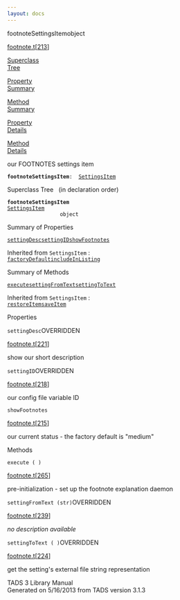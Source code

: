 ```yaml
---
layout: docs
---
```

<span class="title">footnoteSettingsItem</span><span class="type">object</span>

[footnote.t](../file/footnote.t.html)\[[213](../source/footnote.t.html#213)\]

[Superclass  
Tree](#_SuperClassTree_)

[Property  
Summary](#_PropSummary_)

[Method  
Summary](#_MethodSummary_)

[Property  
Details](#_Properties_)

[Method  
Details](#_Methods_)



our FOOTNOTES settings item

**`footnoteSettingsItem`**` :   `[`SettingsItem`](../object/SettingsItem.html)



<span id="_SuperClassTree_"></span>



<span class="hdln">Superclass Tree</span>   (in declaration order)



**`footnoteSettingsItem`**  
[`SettingsItem`](../object/SettingsItem.html)  
`                 object`  
<span id="_PropSummary_"></span>



<span class="hdln">Summary of Properties</span>  



[`settingDesc`](#settingDesc)[`settingID`](#settingID)[`showFootnotes`](#showFootnotes)

Inherited from `SettingsItem` :  
[`factoryDefault`](../object/SettingsItem.html#factoryDefault)[`includeInListing`](../object/SettingsItem.html#includeInListing)

<span id="_MethodSummary_"></span>



<span class="hdln">Summary of Methods</span>  



[`execute`](#execute)[`settingFromText`](#settingFromText)[`settingToText`](#settingToText)

Inherited from `SettingsItem` :  
[`restoreItem`](../object/SettingsItem.html#restoreItem)[`saveItem`](../object/SettingsItem.html#saveItem)

<span id="_Properties_"></span>



<span class="hdln">Properties</span>  



<span id="settingDesc"></span>

`settingDesc`<span class="rem">OVERRIDDEN</span>

[footnote.t](../file/footnote.t.html)\[[221](../source/footnote.t.html#221)\]



show our short description



<span id="settingID"></span>

`settingID`<span class="rem">OVERRIDDEN</span>

[footnote.t](../file/footnote.t.html)\[[218](../source/footnote.t.html#218)\]



our config file variable ID



<span id="showFootnotes"></span>

`showFootnotes`

[footnote.t](../file/footnote.t.html)\[[215](../source/footnote.t.html#215)\]



our current status - the factory default is "medium"



<span id="_Methods_"></span>



<span class="hdln">Methods</span>  



<span id="execute"></span>

`execute ( )`

[footnote.t](../file/footnote.t.html)\[[265](../source/footnote.t.html#265)\]



pre-initialization - set up the footnote explanation daemon



<span id="settingFromText"></span>

`settingFromText (str)`<span class="rem">OVERRIDDEN</span>

[footnote.t](../file/footnote.t.html)\[[239](../source/footnote.t.html#239)\]



*no description available*



<span id="settingToText"></span>

`settingToText ( )`<span class="rem">OVERRIDDEN</span>

[footnote.t](../file/footnote.t.html)\[[224](../source/footnote.t.html#224)\]



get the setting's external file string representation





TADS 3 Library Manual  
Generated on 5/16/2013 from TADS version 3.1.3


